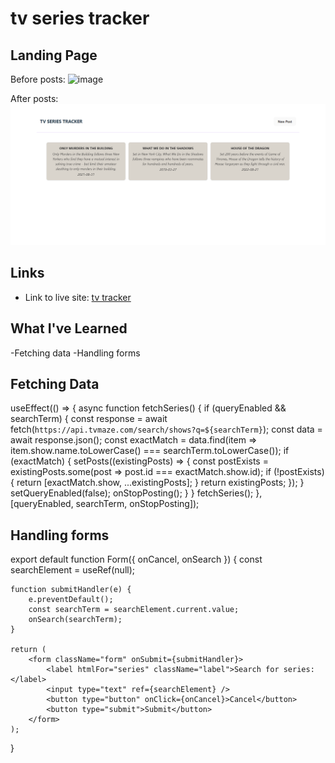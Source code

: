 # tv series tracker

## Landing Page

Before posts:
![image](https://github.com/chelrochester/tv-tracker-series/assets/50529205/5ce38df8-4069-4cd7-85fc-20d0a5767aff)

After posts:
![image](https://github.com/chelrochester/TVTrackerImage/blob/main/tv-tracker-complete.png?raw=true)

## Links

- Link to live site: [tv tracker](https://tvtracker-chelrochester.netlify.app/)

## What I've Learned

-Fetching data
-Handling forms

## Fetching Data

useEffect(() => {
        async function fetchSeries() {
            if (queryEnabled && searchTerm) {
                const response = await fetch(`https://api.tvmaze.com/search/shows?q=${searchTerm}`);
                const data = await response.json();
                const exactMatch = data.find(item => item.show.name.toLowerCase() === searchTerm.toLowerCase());
                if (exactMatch) {
                    setPosts((existingPosts) => {
                        const postExists = existingPosts.some(post => post.id === exactMatch.show.id);
                        if (!postExists) {
                            return [exactMatch.show, ...existingPosts];
                        }
                        return existingPosts;
                    });
                }
                setQueryEnabled(false);
                onStopPosting();
            }
        }
        fetchSeries();
    }, [queryEnabled, searchTerm, onStopPosting]);

## Handling forms

export default function Form({ onCancel, onSearch }) {
    const searchElement = useRef(null);

    function submitHandler(e) {
        e.preventDefault();
        const searchTerm = searchElement.current.value;
        onSearch(searchTerm);
    }

    return (
        <form className="form" onSubmit={submitHandler}>
            <label htmlFor="series" className="label">Search for series:</label>
            <input type="text" ref={searchElement} />
            <button type="button" onClick={onCancel}>Cancel</button>
            <button type="submit">Submit</button>
        </form>
    );
}



